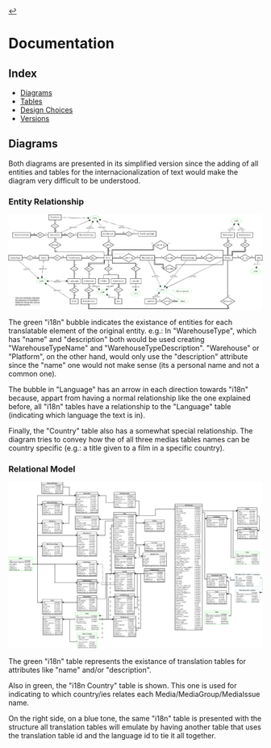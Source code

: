 [//]: # ( -*- coding: utf-8 -*- )
[//]: # ( ---------------------------------------------------------------------- )
[//]: # (+ Autor:  	Ran# )
[//]: # (+ Creado: 	2023/02/12 15:28:31.773700 )
[//]: # (+ Editado:	2023/02/24 19:10:45.253168 )
[//]: # ( ---------------------------------------------------------------------- )

[↩️](https://github.com/Ran-n/media4#readme)

# Documentation

## Index
- [Diagrams](#diagrams)
- [Tables](tables.md#tables)
- [Design Choices](design_choices.md#design-choices)
- [Versions](versions/index.md#versions)

## Diagrams
Both diagrams are presented in its simplified version since the adding of all entities and tables for the internacionalization of text would make the diagram very difficult to be understood.

### Entity Relationship
![ER diagram](diagrams/Media4_ER.png "Entity Relationship Diagram")

The green "i18n" bubble indicates the existance of entities for each translatable element of the original entity.
e.g.: In "WarehouseType", which has "name" and "description" both would be used creating "WarehouseTypeName" and "WarehouseTypeDescription".
"Warehouse" or "Platform", on the other hand, would only use the "description" attribute since the "name" one would not make sense (its a personal name and not a common one).

The bubble in "Language" has an arrow in each direction towards "i18n" because, appart from having a normal relationship like the one explained before, all "i18n" tables have a relationship to the "Language" table (indicating which language the text is in).

Finally, the "Country" table also has a somewhat special relationship.
The diagram tries to convey how the of all three medias tables names can be country specific (e.g.: a title given to a film in a specific country).


### Relational Model
![RM diagram](diagrams/Media4_RM.png "Relational Model Diagram")

The green "i18n" table represents the existance of translation tables for attributes like "name" and/or "description".

Also in green, the "i18n Country" table is shown. This one is used for indicating to which country/ies relates each Media/MediaGroup/MediaIssue name.

On the right side, on a blue tone, the same "i18n" table is presented with the structure all translation tables will emulate by having another table that uses the translation table id and the language id to tie it all together.
